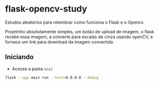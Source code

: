 # flask-opencv-study

Estudos aleatórios para relembrar como funciona o Flask e o Opencv.

Projetinho absolutamente simples, um botão de upload de imagem, o flask recebe
essa imagem, a converte para escalas de cinza usando openCV, e fornece um link
para download da imagem convertida.

## Iniciando

- Acesse a pasta `src/`

```sh
flask --app main run --host=0.0.0.0 --debug
```
